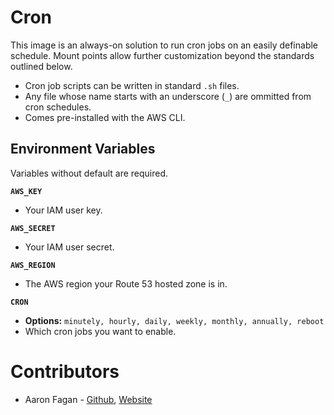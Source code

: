 # Cron
This image is an always-on solution to run cron jobs on an easily definable schedule. Mount points allow further customization beyond the standards outlined below.

- Cron job scripts can be written in standard `.sh` files.
- Any file whose name starts with an underscore (`_`) are ommitted from cron schedules.
- Comes pre-installed with the AWS CLI.

## Environment Variables
Variables without default are required.

**`AWS_KEY`**
- Your IAM user key.

**`AWS_SECRET`**
- Your IAM user secret.

**`AWS_REGION`**
- The AWS region your Route 53 hosted zone is in.

**`CRON`**
- **Options:** `minutely, hourly, daily, weekly, monthly, annually, reboot`
- Which cron jobs you want to enable.

# Contributors
* Aaron Fagan - [Github](https://github.com/aaronfagan), [Website](https://www.aaronfagan.ca/)
